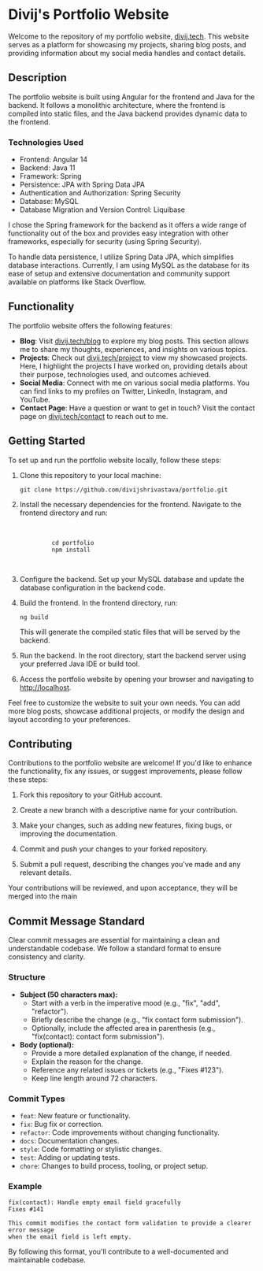    <h1>Divij's Portfolio Website</h1>
   <p>Welcome to the repository of my portfolio website, <a href="https://www.divij.tech" target="_new">divij.tech</a>. This website serves as a platform for showcasing my projects, sharing blog posts, and providing information about my social media handles and contact details.</p>
   <h2>Description</h2>
   <p>The portfolio website is built using Angular for the frontend and Java for the backend. It follows a monolithic architecture, where the frontend is compiled into static files, and the Java backend provides dynamic data to the frontend.</p>
   <h3>Technologies Used</h3>
   <ul>
      <li>Frontend: Angular 14</li>
      <li>Backend: Java 11</li>
      <li>Framework: Spring</li>
      <li>Persistence: JPA with Spring Data JPA</li>
      <li>Authentication and Authorization: Spring Security </li>
      <li>Database: MySQL</li>
      <li>Database Migration and Version Control: Liquibase</li>
   </ul>
   <p>I chose the Spring framework for the backend as it offers a wide range of functionality out of the box and provides easy integration with other frameworks, especially for security (using Spring Security).</p>
   <p>To handle data persistence, I utilize Spring Data JPA, which simplifies database interactions. Currently, I am using MySQL as the database for its ease of setup and extensive documentation and community support available on platforms like Stack Overflow.</p>
   <h2>Functionality</h2>
   <p>The portfolio website offers the following features:</p>
   <ul>
      <li><strong>Blog</strong>: Visit <a href="https://divij.tech/blog" target="_new">divij.tech/blog</a> to explore my blog posts. This section allows me to share my thoughts, experiences, and insights on various topics.</li>
      <li><strong>Projects</strong>: Check out <a href="https://divij.tech/project" target="_new">divij.tech/project</a> to view my showcased projects. Here, I highlight the projects I have worked on, providing details about their purpose, technologies used, and outcomes achieved.</li>
      <li><strong>Social Media</strong>: Connect with me on various social media platforms. You can find links to my profiles on Twitter, LinkedIn, Instagram, and YouTube.</li>
      <li><strong>Contact Page</strong>: Have a question or want to get in touch? Visit the contact page on <a href="https://divij.tech/contact" target="_new">divij.tech/contact</a> to reach out to me.</li>
   </ul>
   <h2>Getting Started</h2>
   <p>To set up and run the portfolio website locally, follow these steps:</p>
   <ol>
      <li>
         <p>Clone this repository to your local machine:</p>
         <pre><div class="bg-black rounded-md mb-4"><div class="p-4 overflow-y-auto"><code class="!whitespace-pre hljs language-shell">git clone https://github.com/divijshrivastava/portfolio.git
</code></div></div></pre>
      </li>
      <li>
         <p>Install the necessary dependencies for the frontend. Navigate to the frontend directory and run:</p>
         <pre><div class="p-4 overflow-y-auto">
         <code class="!whitespace-pre hljs language-nnnn">
         cd portfolio
         npm install
         </code>
         </div></pre>
      </li>
      <li>
         <p>Configure the backend. Set up your MySQL database and update the database configuration in the backend code.</p>
      </li>
      <li>
         <p>Build the frontend. In the frontend directory, run:</p>
         <pre><div class="p-4 overflow-y-auto"><code class="!whitespace-pre hljs language-shell">ng build
</code></div></pre>
         <p>This will generate the compiled static files that will be served by the backend.</p>
      </li>
      <li>
         <p>Run the backend. In the root directory, start the backend server using your preferred Java IDE or build tool.</p>
      </li>
      <li>
         <p>Access the portfolio website by opening your browser and navigating to <a href="http://localhost:80" target="_new">http://localhost</a>.</p>
      </li>
   </ol>
   <p>Feel free to customize the website to suit your own needs. You can add more blog posts, showcase additional projects, or modify the design and layout according to your preferences.</p>
   <h2>Contributing</h2>
   <p>Contributions to the portfolio website are welcome! If you'd like to enhance the functionality, fix any issues, or suggest improvements, please follow these steps:</p>
   <ol>
      <li>
         <p>Fork this repository to your GitHub account.</p>
      </li>
      <li>
         <p>Create a new branch with a descriptive name for your contribution.</p>
      </li>
      <li>
         <p>Make your changes, such as adding new features, fixing bugs, or improving the documentation.</p>
      </li>
      <li>
         <p>Commit and push your changes to your forked repository.</p>
      </li>
      <li>
         <p>Submit a pull request, describing the changes you've made and any relevant details.</p>
      </li>
   </ol>
   <p>Your contributions will be reviewed, and upon acceptance, they will be merged into the main</p>

<h2>Commit Message Standard</h2>

<p>Clear commit messages are essential for maintaining a clean and understandable codebase. We follow a standard format to ensure consistency and clarity.</p>

<h3>Structure</h3>

<ul>
  <li>
    <b>Subject (50 characters max):</b>
    <ul>
      <li>Start with a verb in the imperative mood (e.g., "fix", "add", "refactor").</li>
      <li>Briefly describe the change (e.g., "fix contact form submission").</li>
      <li>Optionally, include the affected area in parenthesis (e.g., "fix(contact): contact form submission").</li>
    </ul>
  </li>
  <li>
    <b>Body (optional):</b>
    <ul>
      <li>Provide a more detailed explanation of the change, if needed.</li>
      <li>Explain the reason for the change.</li>
      <li>Reference any related issues or tickets (e.g., "Fixes #123").</li>
      <li>Keep line length around 72 characters.</li>
    </ul>
  </li>
</ul>

<h3>Commit Types</h3>

<ul>
  <li><code>feat</code>: New feature or functionality.</li>
  <li><code>fix</code>: Bug fix or correction.</li>
  <li><code>refactor</code>: Code improvements without changing functionality.</li>
  <li><code>docs</code>: Documentation changes.</li>
  <li><code>style</code>: Code formatting or stylistic changes.</li>
  <li><code>test</code>: Adding or updating tests.</li>
  <li><code>chore</code>: Changes to build process, tooling, or project setup.</li>
</ul>

<h3>Example</h3>

<pre><code>fix(contact): Handle empty email field gracefully
Fixes #141

This commit modifies the contact form validation to provide a clearer error message
when the email field is left empty.
</code></pre>

<p>By following this format, you'll contribute to a well-documented and maintainable codebase.</p>
